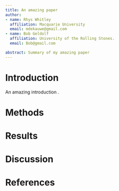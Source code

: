 ```yaml
---  
title: An amazing paper
author:
- name: Rhys Whitley
  affiliation: Macquarie University
  email: mdekauwe@gmail.com
- name: Bob Geldolf
  affiliation: University of the Rolling Stones.
  email: Bob@gmail.com

abstract: Summary of my amazing paper
---  
```


# Introduction

An amazing introduction .


# Methods

# Results

# Discussion


# References
